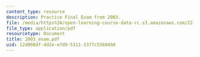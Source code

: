 ```yaml
---
content_type: resource
description: Practice Final Exam from 2003.
file: /media/https%3A/open-learning-course-data-rc.s3.amazonaws.com/22-615-mhd-theory-of-fusion-systems-spring-2007/12d060dfdd2ee7d953111377c536049d_2003_exam.pdf
file_type: application/pdf
resourcetype: Document
title: 2003_exam.pdf
uid: 12d060df-dd2e-e7d9-5311-1377c536049d
---
```

